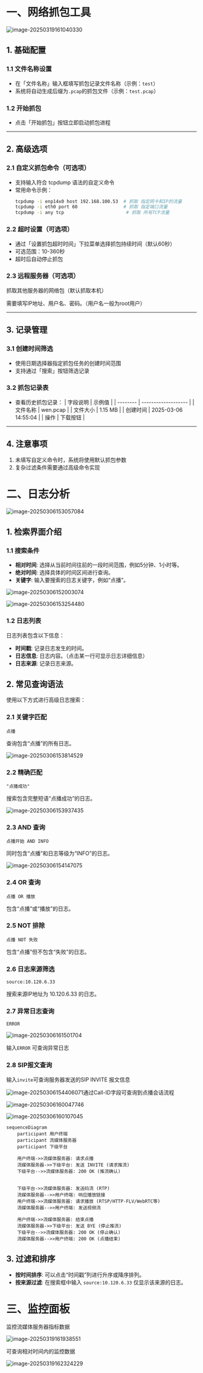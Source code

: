 # 一、网络抓包工具

![image-20250319161040330](image\image-20250319161040330.png)

## 1. 基础配置

### 1.1 文件名称设置
- 在「文件名称」输入框填写抓包记录文件名称（示例：`test`）
- 系统将自动生成后缀为`.pcap`的抓包文件（示例：`test.pcap`）

### 1.2 开始抓包
- 点击「开始抓包」按钮立即启动抓包进程

---

## 2. 高级选项
### 2.1 自定义抓包命令（可选项）
- 支持输入符合 tcpdump 语法的自定义命令
- 常用命令示例：
  ```bash
  tcpdump -i enp14x0 host 192.168.100.53  # 抓取 指定网卡和IP的流量
  tcpdump -i eth0 port 60                 # 抓取 指定端口流量
  tcpdump -i any tcp                       # 抓取 所有TCP流量

### 2.2 超时设置（可选项）

- 通过「设置抓包超时时间」下拉菜单选择抓包持续时间（默认60秒）
- 可选范围：10-360秒
- 超时后自动停止抓包

### 2.3 远程服务器（可选项）

抓取其他服务器的网络包（默认抓取本机）

需要填写IP地址、用户名、密码。（用户名一般为root用户）

---

## 3. 记录管理
### 3.1 创建时间筛选
- 使用日期选择器指定抓包任务的创建时间范围
- 支持通过「搜索」按钮筛选记录

### 3.2 抓包记录表
- 查看历史抓包记录：
  | 字段说明 | 示例值              |
  | -------- | ------------------- |
  | 文件名称 | wen.pcap            |
  | 文件大小 | 1.15 MB             |
  | 创建时间 | 2025-03-06 14:55:04 |
  | 操作     | 下载按钮            |

---

## 4. 注意事项
1. 未填写自定义命令时，系统将使用默认抓包参数
4. 复杂过滤条件需要通过高级命令实现

# 二、日志分析



![image-20250306153057084](image\image-20250306153057084.png)



## 1. 检索界面介绍

### 1.1 搜索条件

- **相对时间**: 选择从当前时间往前的一段时间范围，例如5分钟、1小时等。
- **绝对时间**: 选择具体的时间区间进行查询。
- **关键字**: 输入要搜索的日志关键字，例如“点播”。

![image-20250306152003074](image\image-20250306152003074.png)

![image-20250306153254480](image\image-20250306153254480.png)

### 1.2 日志列表

日志列表包含以下信息：

- **时间戳**: 记录日志发生的时间。
- **日志信息**: 日志内容。（点击某一行可显示日志详细信息）
- **日志来源**: 记录日志来源。

## 2. 常见查询语法

使用以下方式进行高级日志搜索：

### 2.1 关键字匹配

```
点播
```

查询包含“点播”的所有日志。

![image-20250306153814529](image\image-20250306153814529.png)

### 2.2 精确匹配

```
"点播成功"
```

搜索包含完整短语“点播成功”的日志。

![image-20250306153937435](image\image-20250306153937435.png)

### 2.3 AND 查询

```
点播开始 AND INFO
```

同时包含“点播”和日志等级为“INFO”的日志。

![image-20250306154147075](image\image-20250306154147075.png)

### 2.4 OR 查询

```
点播 OR 播放
```

包含“点播”或“播放”的日志。

### 2.5 NOT 排除

```
点播 NOT 失败
```

包含“点播”但不包含“失败”的日志。

### 2.6 日志来源筛选

```
source:10.120.6.33
```

搜索来源IP地址为 10.120.6.33 的日志。

### 2.7 异常日志查询

```
ERROR
```

![image-20250306161501704](image\image-20250306161501704.png)

输入`ERROR` 可查询异常日志

### 2.8 SIP报文查询

输入`invite`可查询服务器发送的SIP INVITE 报文信息

![image-20250306154406071](image\image-20250306154406071.png)通过Call-ID字段可查询到点播会话流程

![image-20250306160047746](image\image-20250306160047746.png)

![image-20250306160107045](image\image-20250306160107045.png)

```mermaid
sequenceDiagram
    participant 用户终端
    participant 流媒体服务器
    participant 下级平台

    用户终端->>流媒体服务器: 请求点播
    流媒体服务器->>下级平台: 发送 INVITE (请求推流)
    下级平台-->>流媒体服务器: 200 OK (推流确认)
	
	
    下级平台->>流媒体服务器: 发送码流 (RTP)
    流媒体服务器-->>用户终端: 响应播放链接
    用户终端->>流媒体服务器: 请求播放 (RTSP/HTTP-FLV/WebRTC等)
    流媒体服务器-->>用户终端: 发送视频流

    用户终端->>流媒体服务器: 结束点播
    流媒体服务器->>下级平台: 发送 BYE (停止推流)
    下级平台-->>流媒体服务器: 200 OK (停止确认)
    流媒体服务器-->>用户终端: 200 OK (点播结束)

```





## 3. 过滤和排序

- **按时间排序**: 可以点击“时间戳”列进行升序或降序排列。
- **按来源过滤**: 在搜索框中输入 `source:10.120.6.33` 仅显示该来源的日志。

# 三、监控面板

监控流媒体服务器指标数据

![image-20250319161938551](image\image-20250319161938551.png)

可查询相对时间内的监控数据

![image-20250319162324229](C:\Users\yyb4j\AppData\Roaming\Typora\typora-user-images\image-20250319162324229.png)
